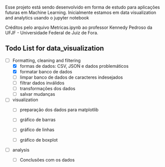 Esse projeto está sendo desenvolvido em forma de estudo para aplicações futuras em Machine Learning.
Inicialmente estamos em data visualization and analytics usando o jupyter notebook

Créditos pelo arquivo Metricas.ipynb ao professor Kennedy Pedroso da UFJF - Universidade Federal de Juiz de Fora.


## Todo List for data_visualization

- [ ] Formatting, cleaning and filtering
    - [x] formas de dados: CSV, JSON e dados problemáticos
    - [x] formatar banco de dados
    - [ ] limpar banco de dados de caracteres indesejados
    - [ ] filtrar dados inválidos
    - [ ] transformações dos dados
    - [ ] salvar mudanças

- [ ] visualization
    - [ ] preparação dos dados para matplotlib
    - [ ] gráfico de barras
    - [ ] gráfico de linhas 
    - [ ] gráfico de boxplot


- [ ] analysis
    - [ ] Conclusões com os dados

